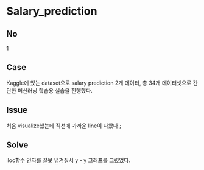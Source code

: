 # Salary_prediction
## No
1

## Case
Kaggle에 있는 dataset으로 salary prediction
2개 데이터, 총 34개 데이터셋으로 간단한 머신러닝 학습용 실습을 진행했다.

## Issue
처음 visualize했는데 직선에 가까운 line이 나왔다 ;

## Solve
iloc함수 인자를 잘못 넘겨줘서 y - y 그래프를 그렸었다. 

